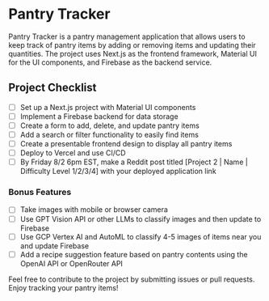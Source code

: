 # Pantry Tracker

Pantry Tracker is a pantry management application that allows users to keep track of pantry items by adding or removing items and updating their quantities. The project uses Next.js as the frontend framework, Material UI for the UI components, and Firebase as the backend service.

## Project Checklist

- [ ] Set up a Next.js project with Material UI components
- [ ] Implement a Firebase backend for data storage
- [ ] Create a form to add, delete, and update pantry items
- [ ] Add a search or filter functionality to easily find items
- [ ] Create a presentable frontend design to display all pantry items
- [ ] Deploy to Vercel and use CI/CD
- [ ] By Friday 8/2 6pm EST, make a Reddit post titled [Project 2 | Name | Difficulty Level 1/2/3/4] with your deployed application link

### Bonus Features

- [ ] Take images with mobile or browser camera
- [ ] Use GPT Vision API or other LLMs to classify images and then update to Firebase
- [ ] Use GCP Vertex AI and AutoML to classify 4-5 images of items near you and update Firebase
- [ ] Add a recipe suggestion feature based on pantry contents using the OpenAI API or OpenRouter API

Feel free to contribute to the project by submitting issues or pull requests. Enjoy tracking your pantry items!
